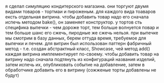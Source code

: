  я сделал симуляцию кондитерского магазина. они торгуют двумя видами товаров - тортмаи и пироженым.
 для каждого вида тоаваров ексть отдельная витрина.
  чтобы добавить товар надо его сначала испечь
 методом bake(), он заменяет конструктор. у тортов сть специфика выпечки - чем дороже торт,
 тем больше волнуется повар и тем больше шанс его сжечь, пиродные же сжечь нельзя. при выпечке
 мы смотрим в базу данных, берем оттуда время, требуемое для выпечки и печем. 
  для витрин был использован паттерн фабричный метод - т.е. создан абстрактный класс, Showcase,
чей метод add() каждая витрина имплементирует по-своему.
  чтобы добавить товар на витрину надо сначала подтянуть из конфигураций названия изделий,
  затем испечь их, опубликовать событие на добавление, затем в обработчике добавить его в витрину
  (сожженые торты добавлены не будут)